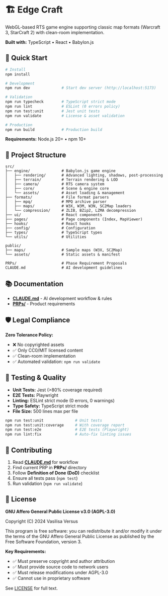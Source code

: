 # 🏗️ Edge Craft

WebGL-based RTS game engine supporting classic map formats (Warcraft 3, StarCraft 2) with clean-room implementation.

**Built with:** TypeScript • React • Babylon.js

## 🚀 Quick Start

```bash
# Install
npm install

# Development
npm run dev              # Start dev server (http://localhost:5173)

# Validation
npm run typecheck        # TypeScript strict mode
npm run lint             # ESLint (0 errors policy)
npm run test:unit        # Jest unit tests
npm run validate         # License & asset validation

# Production
npm run build            # Production build
```

**Requirements:** Node.js 20+ • npm 10+

## 📁 Project Structure

```
src/
├── engine/              # Babylon.js game engine
│   ├── rendering/       # Advanced lighting, shadows, post-processing
│   ├── terrain/         # Terrain rendering & LOD
│   ├── camera/          # RTS camera system
│   ├── core/            # Scene & engine core
│   └── assets/          # Asset loading & management
├── formats/             # File format parsers
│   ├── mpq/             # MPQ archive parser
│   ├── maps/            # W3X, W3M, W3N, SC2Map loaders
│   └── compression/     # ZLIB, BZip2, LZMA decompression
├── ui/                  # React components
├── pages/               # Page components (Index, MapViewer)
├── hooks/               # React hooks
├── config/              # Configuration
├── types/               # TypeScript types
└── utils/               # Utilities

public/
├── maps/                # Sample maps (W3X, SC2Map)
└── assets/              # Static assets & manifest

PRPs/                    # Phase Requirement Proposals
CLAUDE.md                # AI development guidelines
```

## 📚 Documentation

- **[CLAUDE.md](./CLAUDE.md)** - AI development workflow & rules
- **[PRPs/](./PRPs/)** - Product requirements

## 🛡️ Legal Compliance

**Zero Tolerance Policy:**
- ❌ No copyrighted assets
- ✅ Only CC0/MIT licensed content
- ✅ Clean-room implementation
- ✅ Automated validation: `npm run validate`

## 🧪 Testing & Quality

- **Unit Tests:** Jest (>80% coverage required)
- **E2E Tests:** Playwright
- **Linting:** ESLint strict mode (0 errors, 0 warnings)
- **Type Safety:** TypeScript strict mode
- **File Size:** 500 lines max per file

```bash
npm run test:unit              # Unit tests
npm run test:unit:coverage     # With coverage report
npm run test:e2e               # E2E tests (Playwright)
npm run lint:fix               # Auto-fix linting issues
```

## 🤝 Contributing

1. Read **[CLAUDE.md](./CLAUDE.md)** for workflow
2. Find current PRP in **PRPs/** directory
3. Follow **Definition of Done (DoD)** checklist
4. Ensure all tests pass (`npm test`)
5. Run validation (`npm run validate`)


## 📜 License

**GNU Affero General Public License v3.0 (AGPL-3.0)**

Copyright (C) 2024 Vasilisa Versus

This program is free software: you can redistribute it and/or modify it under the terms of the GNU Affero General Public License as published by the Free Software Foundation, version 3.

**Key Requirements:**
- ✅ Must preserve copyright and author attribution
- ✅ Must provide source code to network users
- ✅ Must release modifications under AGPL-3.0
- ✅ Cannot use in proprietary software

See [LICENSE](./LICENSE) for full text.
